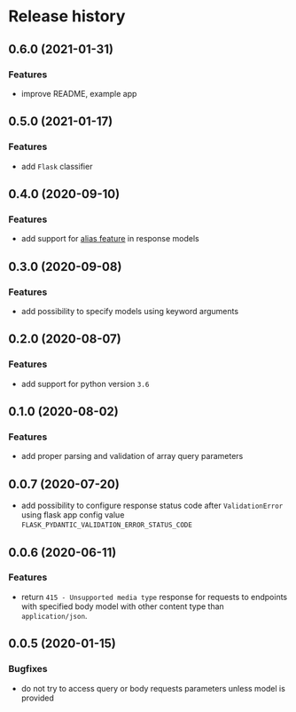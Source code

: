 # Release history

## 0.6.0 (2021-01-31)
### Features
- improve README, example app


## 0.5.0 (2021-01-17)
### Features
- add `Flask` classifier

## 0.4.0 (2020-09-10)
### Features
- add support for [alias feature](https://pydantic-docs.helpmanual.io/usage/model_config/#alias-generator) in response models


## 0.3.0 (2020-09-08)
### Features
- add possibility to specify models using keyword arguments


## 0.2.0 (2020-08-07)
### Features
- add support for python version `3.6`


## 0.1.0 (2020-08-02)
### Features
- add proper parsing and validation of array query parameters


## 0.0.7 (2020-07-20)
- add possibility to configure response status code after `ValidationError` using flask app config value `FLASK_PYDANTIC_VALIDATION_ERROR_STATUS_CODE`


## 0.0.6 (2020-06-11)
### Features
- return `415 - Unsupported media type` response for requests to endpoints with specified body model with other content type than `application/json`.


## 0.0.5 (2020-01-15)
### Bugfixes
- do not try to access query or body requests parameters unless model is provided
